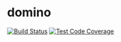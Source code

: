 domino
======

[![Build Status](https://travis-ci.org/abw333/domino.svg?branch=master)](https://travis-ci.org/abw333/domino)
[![Test Code Coverage](https://codecov.io/gh/abw333/domino/branch/master/graph/badge.svg)](https://codecov.io/gh/abw333/domino)
